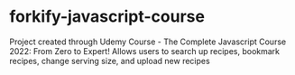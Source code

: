 # forkify-javascript-course

Project created through Udemy Course - The Complete Javascript Course 2022: From Zero to Expert!
Allows users to search up recipes, bookmark recipes, change serving size, and upload new recipes
